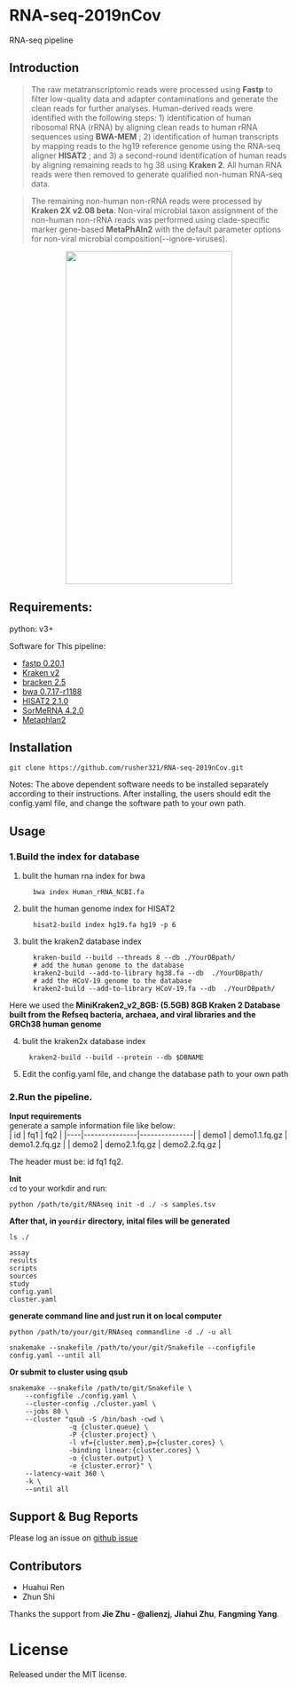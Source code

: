 # RNA-seq-2019nCov
RNA-seq pipeline 

## Introduction
 >The raw metatranscriptomic reads were processed using **Fastp** to filter low-quality data and adapter contaminations and generate the clean reads for further analyses. Human-derived reads were identified with the following steps: 1) identification of human ribosomal RNA (rRNA) by aligning clean reads to human rRNA sequences using **BWA-MEM** ; 2) identification of human transcripts by mapping reads to the hg19 reference genome using the RNA-seq aligner **HISAT2** ; and 3) a second-round identification of human reads by aligning remaining reads to hg 38 using **Kraken 2**. All human RNA reads were then removed to generate qualified non-human RNA-seq data.
 
 >The remaining non-human non-rRNA reads were processed by **Kraken 2X v2.08 beta**. Non-viral microbial taxon assignment of the non-human non-rRNA reads was performed using clade-specific marker gene-based **MetaPhAln2** with the default parameter options for non-viral microbial composition(--ignore-viruses).

<div align=center><img width="300" height="600" src="https://github.com/rusher321/RNA-seq-2019nCov/blob/master/pipeline.png"/></div>
 
## Requirements:

python: v3+   
  
Software for This pipeline:
* [fastp 0.20.1](https://github.com/OpenGene/fastp)
* [Kraken v2](https://ccb.jhu.edu/software/kraken2/index.shtm)
* [bracken 2.5](https://github.com/jenniferlu717/Bracken)
* [bwa 0.7.17-r1188](https://github.com/lh3/bwa)
* [HISAT2 2.1.0](https://ccb.jhu.edu/software/hisat2/index.shtml)
* [SorMeRNA 4.2.0](https://github.com/biocore/sortmerna)
* [Metaphlan2](https://github.com/biobakery/metaphlan)



## Installation
```
git clone https://github.com/rusher321/RNA-seq-2019nCov.git
```
Notes: The above dependent software needs to be installed separately according to their instructions. After installing, the users should edit the config.yaml file, and change the software path to your own path.

## Usage
### 1.Build the index for database
1) bulit the human rna index for bwa
```
      bwa index Human_rRNA_NCBI.fa
```
      
2) bulit the human genome index  for HISAT2
```
      hisat2-build index hg19.fa hg19 -p 6
```
3) bulit the kraken2 database index
```
      kraken-build --build --threads 8 --db ./YourDBpath/
      # add the human genome to the database 
      kraken2-build --add-to-library hg38.fa --db  ./YourDBpath/
      # add the HCoV-19 genome to the database 
      kraken2-build --add-to-library HCoV-19.fa --db  ./YourDBpath/
```
Here we used the **MiniKraken2_v2_8GB: (5.5GB) 8GB Kraken 2 Database built from the Refseq bacteria, archaea, and viral libraries and the GRCh38 human genome**
      
4) bulit the kraken2x database index
```
     kraken2-build --build --protein --db $DBNAME
```
5) Edit the config.yaml file, and change the database path to your own path


### 2.Run the pipeline.
**Input requirements**  
generate a sample information file like below:  
| id | fq1           | fq2           |
|----|---------------|---------------|
| demo1 | demo1.1.fq.gz    | demo1.2.fq.gz    |
| demo2 | demo2.1.fq.gz    | demo2.2.fq.gz    |
  
The header must be: id fq1 fq2.

**Init**  
`cd` to your workdir and run:
```
python /path/to/git/RNAseq init -d ./ -s samples.tsv 
```

**After that, in `yourdir` directory, inital files will be generated**  
```
ls ./
  
assay
results
scripts
sources
study
config.yaml
cluster.yaml
```
**generate command line and just run it on local computer**  
```
python /path/to/your/git/RNAseq commandline -d ./ -u all
```
  
```
snakemake --snakefile /path/to/your/git/Snakefile --configfile config.yaml --until all
```

   
**Or submit to cluster using qsub**  
```
snakemake --snakefile /path/to/git/Snakefile \
    --configfile ./config.yaml \
    --cluster-config ./cluster.yaml \
    --jobs 80 \
    --cluster "qsub -S /bin/bash -cwd \
               -q {cluster.queue} \
               -P {cluster.project} \
               -l vf={cluster.mem},p={cluster.cores} \
               -binding linear:{cluster.cores} \
               -o {cluster.output} \
               -e {cluster.error}" \
    --latency-wait 360 \
    -k \
    --until all
```
       

 
## Support & Bug Reports


Please log an issue on [github issue](https://github.com/rusher321/RNA-seq-2019nCov/issues)

 
## Contributors

- Huahui Ren 
- Zhun Shi

Thanks the support from **Jie Zhu - @alienzj**, **Jiahui Zhu**, **Fangming Yang**.

# License

Released under the MIT license.
 
